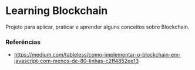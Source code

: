 # Learning Blockchain

Projeto para aplicar, praticar e aprender alguns conceitos sobre Blockchain.

### Referências
* https://medium.com/tableless/como-implementar-o-blockchain-em-javascript-com-menos-de-80-linhas-c2ff4852ee13